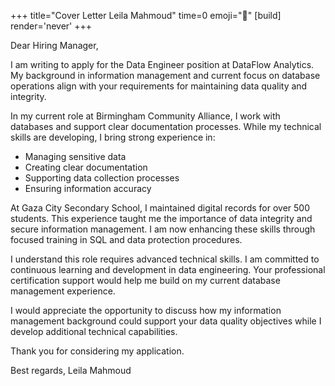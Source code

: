 +++
title="Cover Letter Leila Mahmoud"
time=0
emoji="📝"
[build]
render='never'
+++

Dear Hiring Manager,

I am writing to apply for the Data Engineer position at DataFlow Analytics. My background in information management and current focus on database operations align with your requirements for maintaining data quality and integrity.

In my current role at Birmingham Community Alliance, I work with databases and support clear documentation processes. While my technical skills are developing, I bring strong experience in:

- Managing sensitive data
- Creating clear documentation
- Supporting data collection processes
- Ensuring information accuracy

At Gaza City Secondary School, I maintained digital records for over 500 students. This experience taught me the importance of data integrity and secure information management. I am now enhancing these skills through focused training in SQL and data protection procedures.

I understand this role requires advanced technical skills. I am committed to continuous learning and development in data engineering. Your professional certification support would help me build on my current database management experience.

I would appreciate the opportunity to discuss how my information management background could support your data quality objectives while I develop additional technical capabilities.

Thank you for considering my application.

Best regards,
Leila Mahmoud
